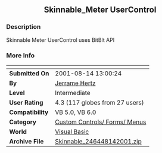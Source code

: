 ﻿<div align="center">

## Skinnable\_Meter UserControl


</div>

### Description

Skinnable Meter UserControl uses BitBlt API
 
### More Info
 


<span>             |<span>
---                |---
**Submitted On**   |2001-08-14 13:00:24
**By**             |[Jerrame Hertz](https://github.com/Planet-Source-Code/PSCIndex/blob/master/ByAuthor/jerrame-hertz.md)
**Level**          |Intermediate
**User Rating**    |4.3 (117 globes from 27 users)
**Compatibility**  |VB 5\.0, VB 6\.0
**Category**       |[Custom Controls/ Forms/  Menus](https://github.com/Planet-Source-Code/PSCIndex/blob/master/ByCategory/custom-controls-forms-menus__1-4.md)
**World**          |[Visual Basic](https://github.com/Planet-Source-Code/PSCIndex/blob/master/ByWorld/visual-basic.md)
**Archive File**   |[Skinnable\_246448142001\.zip](https://github.com/Planet-Source-Code/jerrame-hertz-skinnable-meter-usercontrol__1-26199/archive/master.zip)








